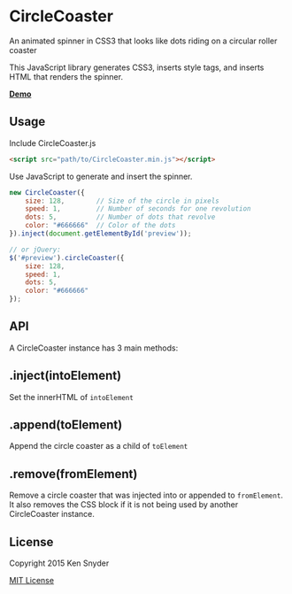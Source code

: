 CircleCoaster
=

An animated spinner in CSS3 that looks like dots riding on a circular roller coaster

This JavaScript library generates CSS3, inserts style tags, and inserts HTML that renders the spinner.

**[Demo](http://sandbox.kendsnyder.com/CircleCoaster/demo.html)**


Usage
-

Include CircleCoaster.js

```html
<script src="path/to/CircleCoaster.min.js"></script>
```

Use JavaScript to generate and insert the spinner.

```javascript
new CircleCoaster({
	size: 128,        // Size of the circle in pixels
	speed: 1,         // Number of seconds for one revolution
	dots: 5,          // Number of dots that revolve
	color: "#666666"  // Color of the dots
}).inject(document.getElementById('preview'));

// or jQuery:
$('#preview').circleCoaster({
	size: 128,
	speed: 1,
	dots: 5,
	color: "#666666"
});
```


API
-

A CircleCoaster instance has 3 main methods:

.inject(intoElement)
--

Set the innerHTML of `intoElement`


.append(toElement)
--

Append the circle coaster as a child of `toElement`


.remove(fromElement)
--

Remove a circle coaster that was injected into or appended to `fromElement`. It also removes the CSS block if it is not being used by another CircleCoaster instance.


License
-

Copyright 2015 Ken Snyder

[MIT License](http://www.opensource.org/licenses/mit-license.php)